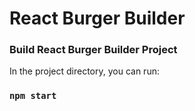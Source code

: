 # React Burger Builder

### Build React Burger Builder Project

In the project directory, you can run:

### `npm start`

